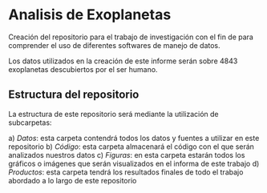 # Analisis de Exoplanetas

Creación del repositorio para el trabajo de investigación con el fin de para comprender el uso de diferentes softwares de manejo de datos.

Los datos utilizados en la creación de este informe serán sobre 4843 exoplanetas descubiertos por el ser humano.

## Estructura del repositorio

La estructura de este repositorio será mediante la utilización de subcarpetas:

  a) _Datos_: esta carpeta contendrá todos los datos y fuentes a utilizar en este repositorio
  b) _Código_: esta carpeta almacenará el código con el que serán analizados nuestros datos
  c) _Figuras_: en esta carpeta estarán todos los gráficos o imágenes que serán visualizados en el informa de este trabajo
  d) _Productos_: esta carpeta tendrá los resultados finales de todo el trabajo abordado a lo largo de este repositorio
